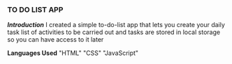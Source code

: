 ### TO DO LIST APP

***Introduction***
I created a simple to-do-list app that lets you create your daily task list of activities to be carried out and tasks are stored in local storage so you can have access to it later

**Languages Used**
"HTML"
"CSS"
"JavaScript"